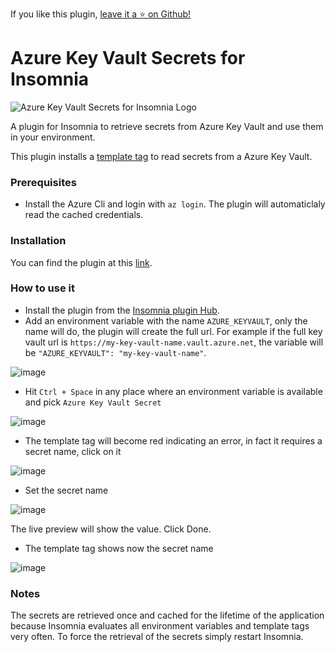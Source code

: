 If you like this plugin, [leave it a :star: on Github!](https://github.com/glconti/insomnia-plugin-azure-keyvault-secrets)

# Azure Key Vault Secrets for Insomnia

![Azure Key Vault Secrets for Insomnia Logo](https://unpkg.com/insomnia-plugin-azure-keyvault-secrets/plugin-background.png)

A plugin for Insomnia to retrieve secrets from Azure Key Vault and use them in your environment.

This plugin installs a [template tag](https://docs.insomnia.rest/insomnia/template-tags) to read secrets from a Azure Key Vault.

### Prerequisites
- Install the Azure Cli and login with `az login`. The plugin will automaticlaly read the cached credentials.

### Installation
You can find the plugin at this [link](https://insomnia.rest/plugins/insomnia-plugin-azure-keyvault-secrets).

### How to use it
- Install the plugin from the [Insomnia plugin Hub](https://insomnia.rest/plugins/insomnia-plugin-azure-keyvault-secrets).
- Add an environment variable with the name `AZURE_KEYVAULT`, only the name will do, the plugin will create the full url. For example if the full key vault url is `https://my-key-vault-name.vault.azure.net`, the variable will be `"AZURE_KEYVAULT": "my-key-vault-name"`.

![image](https://user-images.githubusercontent.com/13535297/205342705-b6b1a760-d6be-41c4-8477-9a0450faf65b.png)

- Hit `Ctrl + Space` in any place where an environment variable is available and pick `Azure Key Vault Secret`

![image](https://user-images.githubusercontent.com/13535297/205342824-e0227fcb-d0a4-4ecc-991e-9a8e2de4a1b2.png)

- The template tag will become red indicating an error, in fact it requires a secret name, click on it

![image](https://user-images.githubusercontent.com/13535297/205342990-200ad999-288e-40a2-94eb-7155a24ca633.png)

- Set the secret name

![image](https://user-images.githubusercontent.com/13535297/205344816-5ed8e14e-b740-4b45-b67d-2d522d58b68a.png)

The live preview will show the value. Click Done.

- The template tag shows now the secret name

![image](https://user-images.githubusercontent.com/13535297/205344947-a68de70e-d9fc-417d-814a-80e4b0e3766f.png)

### Notes
The secrets are retrieved once and cached for the lifetime of the application because Insomnia evaluates all environment variables and template tags very often.
To force the retrieval of the secrets simply restart Insomnia.
